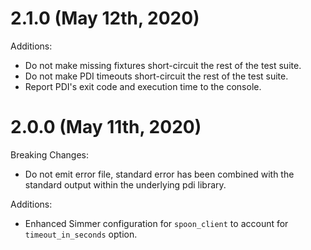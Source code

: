# 2.1.0 (May 12th, 2020)

Additions:

* Do not make missing fixtures short-circuit the rest of the test suite.
* Do not make PDI timeouts short-circuit the rest of the test suite.
* Report PDI's exit code and execution time to the console.

# 2.0.0 (May 11th, 2020)

Breaking Changes:

* Do not emit error file, standard error has been combined with the standard output within the underlying pdi library.

Additions:

* Enhanced Simmer configuration for `spoon_client` to account for `timeout_in_seconds` option.
